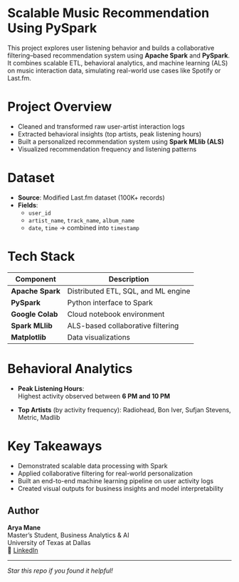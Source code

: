 # Scalable Music Recommendation Using PySpark

This project explores user listening behavior and builds a collaborative filtering–based recommendation system using **Apache Spark** and **PySpark**. It combines scalable ETL, behavioral analytics, and machine learning (ALS) on music interaction data, simulating real-world use cases like Spotify or Last.fm.

# Project Overview

- Cleaned and transformed raw user-artist interaction logs
- Extracted behavioral insights (top artists, peak listening hours)
- Built a personalized recommendation system using **Spark MLlib (ALS)**
- Visualized recommendation frequency and listening patterns

# Dataset
- **Source**: Modified Last.fm dataset (100K+ records)
- **Fields**:  
  - `user_id`  
  - `artist_name`, `track_name`, `album_name`  
  - `date`, `time` → combined into `timestamp`
 
# Tech Stack

| Component       | Description                           |
|----------------|---------------------------------------|
| **Apache Spark** | Distributed ETL, SQL, and ML engine    |
| **PySpark**      | Python interface to Spark              |
| **Google Colab** | Cloud notebook environment             |
| **Spark MLlib**  | ALS-based collaborative filtering      |
| **Matplotlib**   | Data visualizations  


# Behavioral Analytics

- **Peak Listening Hours**:  
  Highest activity observed between **6 PM and 10 PM**

- **Top Artists** (by activity frequency):
  Radiohead, Bon Iver, Sufjan Stevens, Metric, Madlib
  
# Key Takeaways

- Demonstrated scalable data processing with Spark
- Applied collaborative filtering for real-world personalization
- Built an end-to-end machine learning pipeline on user activity logs
- Created visual outputs for business insights and model interpretability

## Author

**Arya Mane**  
Master’s Student, Business Analytics & AI  
University of Texas at Dallas  
🔗 [LinkedIn](https://www.linkedin.com/in/aryamane20/)  

---

 *Star this repo if you found it helpful!*

